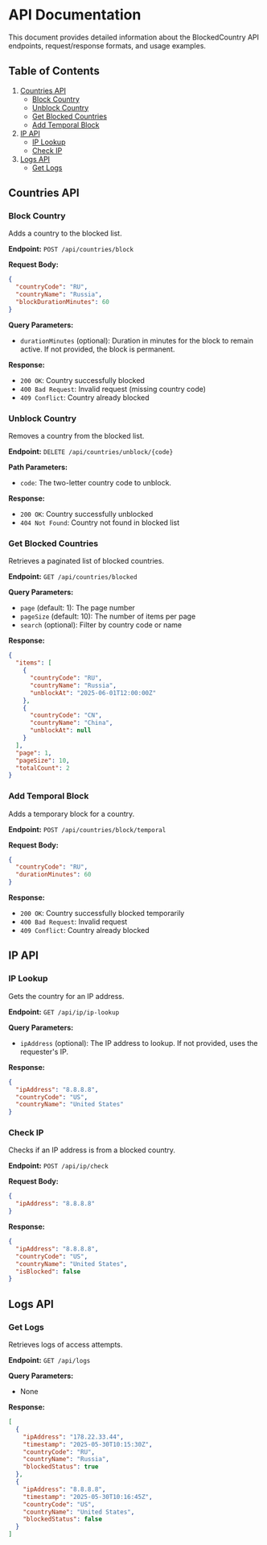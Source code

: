 # API Documentation

This document provides detailed information about the BlockedCountry API endpoints, request/response formats, and usage examples.

## Table of Contents

1. [Countries API](#countries-api)
   - [Block Country](#block-country)
   - [Unblock Country](#unblock-country)
   - [Get Blocked Countries](#get-blocked-countries)
   - [Add Temporal Block](#add-temporal-block)
2. [IP API](#ip-api)
   - [IP Lookup](#ip-lookup)
   - [Check IP](#check-ip)
3. [Logs API](#logs-api)
   - [Get Logs](#get-logs)

## Countries API

### Block Country

Adds a country to the blocked list.

**Endpoint:** `POST /api/countries/block`

**Request Body:**

```json
{
  "countryCode": "RU",
  "countryName": "Russia",
  "blockDurationMinutes": 60
}
```

**Query Parameters:**

- `durationMinutes` (optional): Duration in minutes for the block to remain active. If not provided, the block is permanent.

**Response:**

- `200 OK`: Country successfully blocked
- `400 Bad Request`: Invalid request (missing country code)
- `409 Conflict`: Country already blocked

### Unblock Country

Removes a country from the blocked list.

**Endpoint:** `DELETE /api/countries/unblock/{code}`

**Path Parameters:**

- `code`: The two-letter country code to unblock.

**Response:**

- `200 OK`: Country successfully unblocked
- `404 Not Found`: Country not found in blocked list

### Get Blocked Countries

Retrieves a paginated list of blocked countries.

**Endpoint:** `GET /api/countries/blocked`

**Query Parameters:**

- `page` (default: 1): The page number
- `pageSize` (default: 10): The number of items per page
- `search` (optional): Filter by country code or name

**Response:**

```json
{
  "items": [
    {
      "countryCode": "RU",
      "countryName": "Russia",
      "unblockAt": "2025-06-01T12:00:00Z"
    },
    {
      "countryCode": "CN",
      "countryName": "China",
      "unblockAt": null
    }
  ],
  "page": 1,
  "pageSize": 10,
  "totalCount": 2
}
```

### Add Temporal Block

Adds a temporary block for a country.

**Endpoint:** `POST /api/countries/block/temporal`

**Request Body:**

```json
{
  "countryCode": "RU",
  "durationMinutes": 60
}
```

**Response:**

- `200 OK`: Country successfully blocked temporarily
- `400 Bad Request`: Invalid request
- `409 Conflict`: Country already blocked

## IP API

### IP Lookup

Gets the country for an IP address.

**Endpoint:** `GET /api/ip/ip-lookup`

**Query Parameters:**

- `ipAddress` (optional): The IP address to lookup. If not provided, uses the requester's IP.

**Response:**

```json
{
  "ipAddress": "8.8.8.8",
  "countryCode": "US",
  "countryName": "United States"
}
```

### Check IP

Checks if an IP address is from a blocked country.

**Endpoint:** `POST /api/ip/check`

**Request Body:**

```json
{
  "ipAddress": "8.8.8.8"
}
```

**Response:**

```json
{
  "ipAddress": "8.8.8.8",
  "countryCode": "US",
  "countryName": "United States",
  "isBlocked": false
}
```

## Logs API

### Get Logs

Retrieves logs of access attempts.

**Endpoint:** `GET /api/logs`

**Query Parameters:**

- None

**Response:**

```json
[
  {
    "ipAddress": "178.22.33.44",
    "timestamp": "2025-05-30T10:15:30Z",
    "countryCode": "RU",
    "countryName": "Russia",
    "blockedStatus": true
  },
  {
    "ipAddress": "8.8.8.8",
    "timestamp": "2025-05-30T10:16:45Z",
    "countryCode": "US",
    "countryName": "United States",
    "blockedStatus": false
  }
]
```
